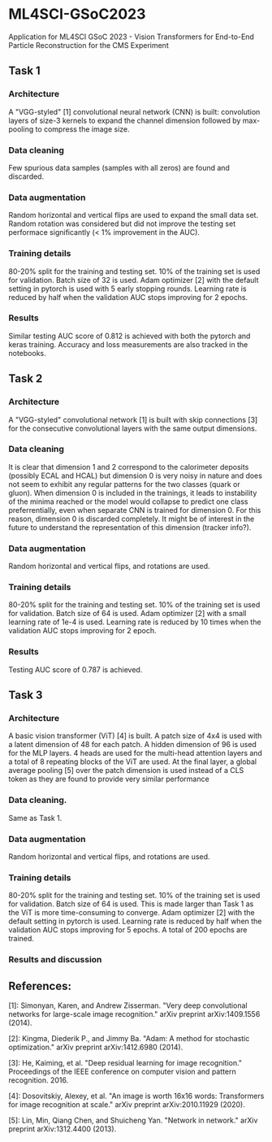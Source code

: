 # ML4SCI-GSoC2023
Application for ML4SCI GSoC 2023 - Vision Transformers for End-to-End Particle Reconstruction for the CMS Experiment
## Task 1
### Architecture
A "VGG-styled" [1] convolutional neural network (CNN) is built: convolution layers of size-3 kernels to expand the channel dimension followed by max-pooling to compress the image size.
### Data cleaning
Few spurious data samples (samples with all zeros) are found and discarded. 
### Data augmentation
Random horizontal and vertical flips are used to expand the small data set. Random rotation was considered but did not improve the testing set performace significantly (< 1% improvement in the AUC).
### Training details
80-20% split for the training and testing set. 10% of the training set is used for validation. Batch size of 32 is used. Adam optimizer [2] with the default setting in pytorch is used with 5 early stopping rounds. Learning rate is reduced by half when the validation AUC stops improving for 2 epochs.
### Results
Similar testing AUC score of 0.812 is achieved with both the pytorch and keras training. Accuracy and loss measurements are also tracked in the notebooks.
## Task 2
### Architecture
A "VGG-styled" convolutional network [1] is built with skip connections [3] for the consecutive convolutional layers with the same output dimensions.
### Data cleaning
It is clear that dimension 1 and 2 correspond to the calorimeter deposits (possibly ECAL and HCAL) but dimension 0 is very noisy in nature and does not seem to exhibit any regular patterns for the two classes (quark or gluon). When dimension 0 is included in the trainings, it leads to instability of the minima reached or the model would collapse to predict one class preferrentially, even when separate CNN is trained for dimension 0. For this reason, dimension 0 is discarded completely. It might be of interest in the future to understand the representation of this dimension (tracker info?).
### Data augmentation
Random horizontal and vertical flips, and rotations are used. 
### Training details
80-20% split for the training and testing set. 10% of the training set is used for validation. Batch size of 64 is used. Adam optimizer [2] with a small learning rate of 1e-4 is used. Learning rate is reduced by 10 times when the validation AUC stops improving for 2 epoch.
### Results
Testing AUC score of 0.787 is achieved.
## Task 3
### Architecture
A basic vision transformer (ViT) [4] is built. A patch size of 4x4 is used with a latent dimension of 48 for each patch. A hidden dimension of 96 is used for the MLP layers. 4 heads are used for the multi-head attention layers and a total of 8 repeating blocks of the ViT are used. At the final layer, a global average pooling [5] over the patch dimension is used instead of a CLS token as they are found to provide very similar performance
### Data cleaning.
Same as Task 1.
### Data augmentation
Random horizontal and vertical flips, and rotations are used. 
### Training details
80-20% split for the training and testing set. 10% of the training set is used for validation. Batch size of 64 is used. This is made larger than Task 1 as the ViT is more time-consuming to converge. Adam optimizer [2] with the default setting in pytorch is used. Learning rate is reduced by half when the validation AUC stops improving for 5 epochs. A total of 200 epochs are trained.
### Results and discussion

## References:
[1]: Simonyan, Karen, and Andrew Zisserman. "Very deep convolutional networks for large-scale image recognition." arXiv preprint arXiv:1409.1556 (2014).  
  
[2]: Kingma, Diederik P., and Jimmy Ba. "Adam: A method for stochastic optimization." arXiv preprint arXiv:1412.6980 (2014).  
  
[3]: He, Kaiming, et al. "Deep residual learning for image recognition." Proceedings of the IEEE conference on computer vision and pattern recognition. 2016.  
  
[4]: Dosovitskiy, Alexey, et al. "An image is worth 16x16 words: Transformers for image recognition at scale." arXiv preprint arXiv:2010.11929 (2020).  
  
[5]: Lin, Min, Qiang Chen, and Shuicheng Yan. "Network in network." arXiv preprint arXiv:1312.4400 (2013).
